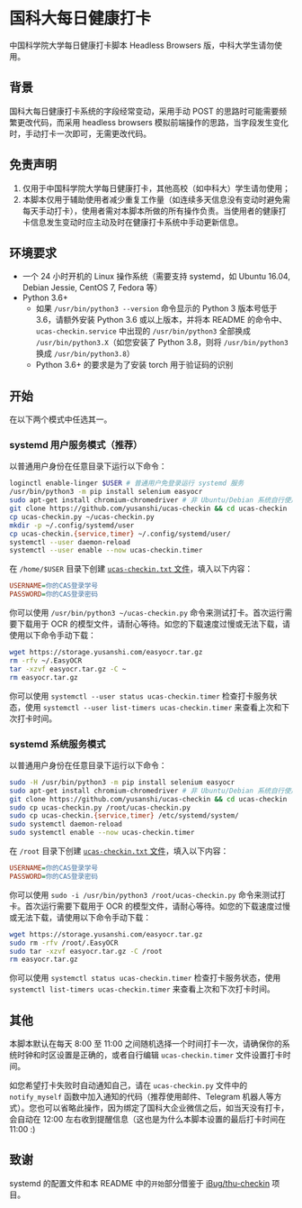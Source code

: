 # 国科大每日健康打卡

中国科学院大学每日健康打卡脚本 Headless Browsers 版，中科大学生请勿使用。

## 背景

国科大每日健康打卡系统的字段经常变动，采用手动 POST 的思路时可能需要频繁更改代码，而采用 headless browsers 模拟前端操作的思路，当字段发生变化时，手动打卡一次即可，无需更改代码。

## 免责声明

1. 仅用于中国科学院大学每日健康打卡，其他高校（如中科大）学生请勿使用；
2. 本脚本仅用于辅助使用者减少重复工作量（如连续多天信息没有变动时避免需每天手动打卡），使用者需对本脚本所做的所有操作负责。当使用者的健康打卡信息发生变动时应主动及时在健康打卡系统中手动更新信息。

## 环境要求

- 一个 24 小时开机的 Linux 操作系统（需要支持 systemd，如 Ubuntu 16.04, Debian Jessie, CentOS 7, Fedora 等）
- Python 3.6+
  - 如果 `/usr/bin/python3 --version` 命令显示的 Python 3 版本号低于 3.6，请额外安装 Python 3.6 或以上版本，并将本 README 的命令中、 `ucas-checkin.service` 中出现的 `/usr/bin/python3` 全部换成 `/usr/bin/python3.X`（如您安装了 Python 3.8，则将 `/usr/bin/python3` 换成 `/usr/bin/python3.8`）
  - Python 3.6+ 的要求是为了安装 torch 用于验证码的识别

## 开始

在以下两个模式中任选其一。

### systemd 用户服务模式（推荐）

以普通用户身份在任意目录下运行以下命令：

```bash
loginctl enable-linger $USER # 普通用户免登录运行 systemd 服务
/usr/bin/python3 -m pip install selenium easyocr
sudo apt-get install chromium-chromedriver # 非 Ubuntu/Debian 系统自行使用合适的包管理器安装
git clone https://github.com/yusanshi/ucas-checkin && cd ucas-checkin
cp ucas-checkin.py ~/ucas-checkin.py
mkdir -p ~/.config/systemd/user
cp ucas-checkin.{service,timer} ~/.config/systemd/user/
systemctl --user daemon-reload
systemctl --user enable --now ucas-checkin.timer
```

在 `/home/$USER` 目录下创建 [`ucas-checkin.txt` 文件](ucas-checkin.example.txt)，填入以下内容：

```ini
USERNAME=你的CAS登录学号
PASSWORD=你的CAS登录密码
```

你可以使用 `/usr/bin/python3 ~/ucas-checkin.py` 命令来测试打卡。首次运行需要下载用于 OCR 的模型文件，请耐心等待。如您的下载速度过慢或无法下载，请使用以下命令手动下载：
```bash
wget https://storage.yusanshi.com/easyocr.tar.gz
rm -rfv ~/.EasyOCR
tar -xzvf easyocr.tar.gz -C ~
rm easyocr.tar.gz
```

你可以使用 `systemctl --user status ucas-checkin.timer` 检查打卡服务状态，使用 `systemctl --user list-timers ucas-checkin.timer`  来查看上次和下次打卡时间。

### systemd 系统服务模式

以普通用户身份在任意目录下运行以下命令：

```bash
sudo -H /usr/bin/python3 -m pip install selenium easyocr
sudo apt-get install chromium-chromedriver # 非 Ubuntu/Debian 系统自行使用合适的包管理器安装
git clone https://github.com/yusanshi/ucas-checkin && cd ucas-checkin
sudo cp ucas-checkin.py /root/ucas-checkin.py
sudo cp ucas-checkin.{service,timer} /etc/systemd/system/
sudo systemctl daemon-reload
sudo systemctl enable --now ucas-checkin.timer
```

在 `/root` 目录下创建 [`ucas-checkin.txt` 文件](ucas-checkin.example.txt)，填入以下内容：

```ini
USERNAME=你的CAS登录学号
PASSWORD=你的CAS登录密码
```

你可以使用 `sudo -i /usr/bin/python3 /root/ucas-checkin.py` 命令来测试打卡。首次运行需要下载用于 OCR 的模型文件，请耐心等待。如您的下载速度过慢或无法下载，请使用以下命令手动下载：
```bash
wget https://storage.yusanshi.com/easyocr.tar.gz
sudo rm -rfv /root/.EasyOCR
sudo tar -xzvf easyocr.tar.gz -C /root
rm easyocr.tar.gz
```

你可以使用 `systemctl status ucas-checkin.timer` 检查打卡服务状态，使用 `systemctl list-timers ucas-checkin.timer`  来查看上次和下次打卡时间。

## 其他

本脚本默认在每天 8:00 至 11:00 之间随机选择一个时间打卡一次，请确保你的系统时钟和时区设置是正确的，或者自行编辑 `ucas-checkin.timer` 文件设置打卡时间。

如您希望打卡失败时自动通知自己，请在 `ucas-checkin.py` 文件中的 `notify_myself` 函数中加入通知的代码（推荐使用邮件、Telegram 机器人等方式）。您也可以省略此操作，因为绑定了国科大企业微信之后，如当天没有打卡，会自动在 12:00 左右收到提醒信息（这也是为什么本脚本设置的最后打卡时间在 11:00 :)


## 致谢

systemd 的配置文件和本 README 中的`开始`部分借鉴于 [iBug/thu-checkin](https://github.com/iBug/thu-checkin) 项目。

